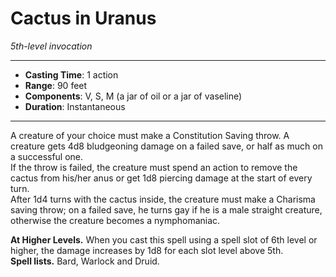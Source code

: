 # Cactus in Uranus
*5th-level invocation*
___
- **Casting Time**: 1 action
- **Range**: 90 feet
- **Components**: V, S, M (a jar of oil or a jar of vaseline)
- **Duration**: Instantaneous
---
A creature of your choice must make a Constitution Saving throw. A creature gets 4d8 bludgeoning damage on a failed save, or half as much on a successful one. \
If the throw is failed, the creature must spend an action to remove the cactus from his/her anus or get 1d8 piercing damage at the start of every turn. \
After 1d4 turns with the cactus inside, the creature must make a Charisma saving throw; on a failed save, he turns gay if he is a male straight creature, otherwise the creature becomes a nymphomaniac. 

**At Higher Levels.** When you cast this spell using a spell slot of 6th level or higher, the damage increases by 1d8 for each slot level above 5th. \
**Spell lists.** Bard, Warlock and Druid.